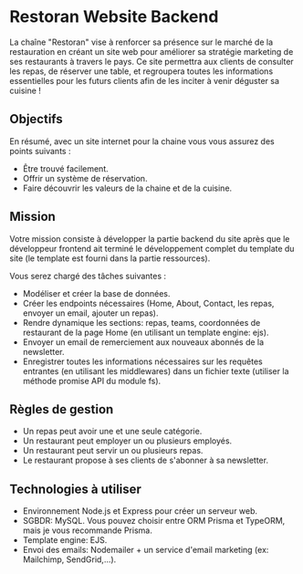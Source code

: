 # Restoran Website Backend

La chaîne "Restoran" vise à renforcer sa présence sur le marché de la restauration en créant un site web pour améliorer sa stratégie marketing de ses restaurants à travers le pays. Ce site permettra aux clients de consulter les repas, de réserver une table, et regroupera toutes les informations essentielles pour les futurs clients afin de les inciter à venir déguster sa cuisine !

## Objectifs

En résumé, avec un site internet pour la chaine vous vous assurez des points suivants :

- Être trouvé facilement.
- Offrir un système de réservation.
- Faire découvrir les valeurs de la chaine et de la cuisine.

## Mission

Votre mission consiste à développer la partie backend du site après que le développeur frontend ait terminé le développement complet du template du site (le template est fourni dans la partie ressources).

Vous serez chargé des tâches suivantes :

- Modéliser et créer la base de données.
- Créer les endpoints nécessaires (Home, About, Contact, les repas, envoyer un email, ajouter un repas).
- Rendre dynamique les sections: repas, teams, coordonnées de restaurant de la page Home (en utilisant un template engine: ejs).
- Envoyer un email de remerciement aux nouveaux abonnés de la newsletter.
- Enregistrer toutes les informations nécessaires sur les requêtes entrantes (en utilisant les middlewares) dans un fichier texte (utiliser la méthode promise API du module fs).

## Règles de gestion

- Un repas peut avoir une et une seule catégorie.
- Un restaurant peut employer un ou plusieurs employés.
- Un restaurant peut servir un ou plusieurs repas.
- Le restaurant propose à ses clients de s'abonner à sa newsletter.

## Technologies à utiliser

- Environnement Node.js et Express pour créer un serveur web.
- SGBDR: MySQL. Vous pouvez choisir entre ORM Prisma et TypeORM, mais je vous recommande Prisma.
- Template engine: EJS.
- Envoi des emails: Nodemailer + un service d'email marketing (ex: Mailchimp, SendGrid,...).
